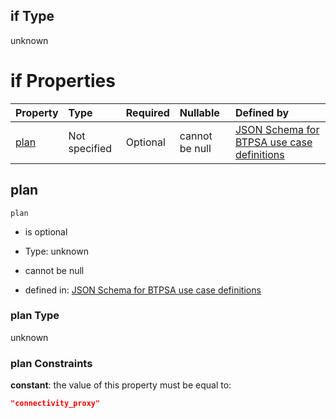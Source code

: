 ## if Type

unknown

# if Properties

| Property      | Type          | Required | Nullable       | Defined by                                                                                                                                                                                                                                  |
| :------------ | :------------ | :------- | :------------- | :------------------------------------------------------------------------------------------------------------------------------------------------------------------------------------------------------------------------------------------ |
| [plan](#plan) | Not specified | Optional | cannot be null | [JSON Schema for BTPSA use case definitions](btpsa-usecase-properties-services-items-allof-1-then-allof-20-then-allof-0-if-properties-plan.md "undefined#/properties/services/items/allOf/1/then/allOf/20/then/allOf/0/if/properties/plan") |

## plan



`plan`

*   is optional

*   Type: unknown

*   cannot be null

*   defined in: [JSON Schema for BTPSA use case definitions](btpsa-usecase-properties-services-items-allof-1-then-allof-20-then-allof-0-if-properties-plan.md "undefined#/properties/services/items/allOf/1/then/allOf/20/then/allOf/0/if/properties/plan")

### plan Type

unknown

### plan Constraints

**constant**: the value of this property must be equal to:

```json
"connectivity_proxy"
```
